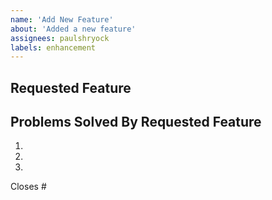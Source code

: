 ```yaml
---
name: 'Add New Feature'
about: 'Added a new feature'
assignees: paulshryock
labels: enhancement
---
```


## Requested Feature


## Problems Solved By Requested Feature

  1.
  1.
  1.

Closes #